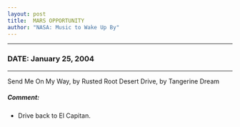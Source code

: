 ```yaml
---
layout: post
title:  MARS OPPORTUNITY
author: "NASA: Music to Wake Up By"
---
```


----
### DATE: January 25, 2004
----
Send Me On My Way, by Rusted Root
Desert Drive, by Tangerine Dream

##### Comment:
* Drive back to El Capitan.
